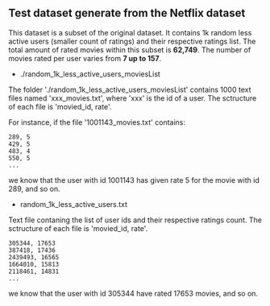 ## Test dataset generate from the Netflix dataset

This dataset is a subset of the original dataset. It contains 1k random less active 
users (smaller count of ratings) and their respective ratings list. The total amount
of rated movies within this subset is **62,749**. The number of movies rated per user
varies from **7 up to 157**.

- ./random_1k_less_active_users_moviesList

The folder './random_1k_less_active_users_moviesList' contains 1000 text files
named 'xxx_movies.txt', where 'xxx' is the id of a user. The sctructure of each file
is 'movied_id, rate'.

For instance, if the file '1001143_movies.txt' contains:
```
289, 5
429, 5
483, 4
550, 5
...
```

we know that the user  with id 1001143 has given rate 5 for the movie with id 289, and so on.

- random_1k_less_active_users.txt

Text file contaning the list of user ids and their respective ratings count. The sctructure 
of each file is 'movied_id, rate'.

```
305344, 17653
387418, 17436
2439493, 16565
1664010, 15813
2118461, 14831
...
```

we know that the user  with id 305344 have rated 17653 movies, and so on.




